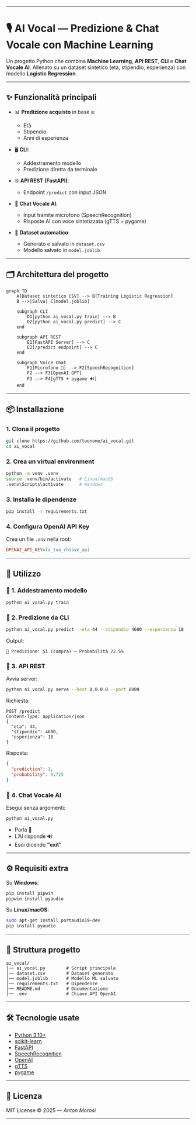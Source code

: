 
---

# 🎙️ AI Vocal — Predizione & Chat Vocale con Machine Learning

Un progetto Python che combina **Machine Learning**, **API REST**, **CLI** e **Chat Vocale AI**.
Allenato su un dataset sintetico (età, stipendio, esperienza) con modello **Logistic Regression**.

---

## ✨ Funzionalità principali

* 📊 **Predizione acquisto** in base a:

  * Età
  * Stipendio
  * Anni di esperienza
* 🖥️ **CLI**:

  * Addestramento modello
  * Predizione diretta da terminale
* 🌐 **API REST (FastAPI)**:

  * Endpoint `/predict` con input JSON
* 🎤 **Chat Vocale AI**:

  * Input tramite microfono (SpeechRecognition)
  * Risposte AI con voce sintetizzata (gTTS + pygame)
* 📂 **Dataset automatico**:

  * Generato e salvato in `dataset.csv`
  * Modello salvato in `model.joblib`

---

## 🗂️ Architettura del progetto

```mermaid
graph TD
    A[Dataset sintetico CSV] --> B[Training Logistic Regression]
    B -->|Salva| C[model.joblib]

    subgraph CLI
        D1[python ai_vocal.py train] --> B
        D2[python ai_vocal.py predict] --> C
    end

    subgraph API REST
        E1[FastAPI Server] --> C
        E2[/predict endpoint] --> C
    end

    subgraph Voice Chat
        F1[Microfono 🎤] --> F2[SpeechRecognition]
        F2 --> F3[OpenAI GPT]
        F3 --> F4[gTTS + pygame 🔊]
    end
```

---

## 📦 Installazione

### 1. Clona il progetto

```bash
git clone https://github.com/tuonome/ai_vocal.git
cd ai_vocal
```

### 2. Crea un virtual environment

```bash
python -m venv .venv
source .venv/bin/activate   # Linux/macOS
.venv\Scripts\activate      # Windows
```

### 3. Installa le dipendenze

```bash
pip install -r requirements.txt
```

### 4. Configura OpenAI API Key

Crea un file `.env` nella root:

```ini
OPENAI_API_KEY=la_tua_chiave_api
```

---

## 🚀 Utilizzo

### 🔹 1. Addestramento modello

```bash
python ai_vocal.py train
```

### 🔹 2. Predizione da CLI

```bash
python ai_vocal.py predict --eta 44 --stipendio 4600 --esperienza 18
```

Output:

```
🔮 Predizione: Sì (compra) — Probabilità 72.5%
```

### 🔹 3. API REST

Avvia server:

```bash
python ai_vocal.py serve --host 0.0.0.0 --port 8000
```

Richiesta:

```http
POST /predict
Content-Type: application/json
{
  "eta": 44,
  "stipendio": 4600,
  "esperienza": 18
}
```

Risposta:

```json
{
  "prediction": 1,
  "probability": 0.725
}
```

### 🔹 4. Chat Vocale AI

Esegui senza argomenti:

```bash
python ai_vocal.py
```

* Parla 🎤
* L’AI risponde 🔊
* Esci dicendo **"exit"**

---

## ⚙️ Requisiti extra

Su **Windows**:

```bash
pip install pipwin
pipwin install pyaudio
```

Su **Linux/macOS**:

```bash
sudo apt-get install portaudio19-dev
pip install pyaudio
```

---

## 📂 Struttura progetto

```
ai_vocal/
│── ai_vocal.py        # Script principale
│── dataset.csv        # Dataset generato
│── model.joblib       # Modello ML salvato
│── requirements.txt   # Dipendenze
│── README.md          # Documentazione
│── .env               # Chiave API OpenAI
```

---

## 🛠️ Tecnologie usate

* [Python 3.10+](https://www.python.org/)
* [scikit-learn](https://scikit-learn.org/)
* [FastAPI](https://fastapi.tiangolo.com/)
* [SpeechRecognition](https://pypi.org/project/SpeechRecognition/)
* [OpenAI](https://platform.openai.com/)
* [gTTS](https://pypi.org/project/gTTS/)
* [pygame](https://www.pygame.org/)

---

## 📜 Licenza

MIT License © 2025 — *Anton Morosi*

---


